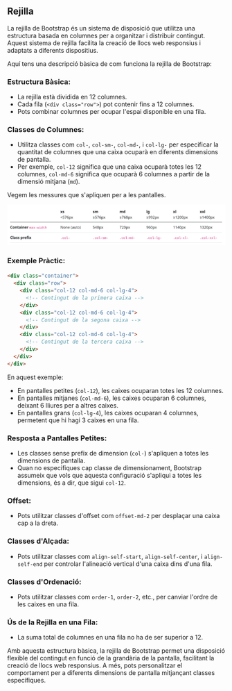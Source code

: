 ## Rejilla

La rejilla de Bootstrap és un sistema de disposició que utilitza una estructura basada en columnes per a organitzar i distribuir contingut. Aquest sistema de rejilla facilita la creació de llocs web responsius i adaptats a diferents dispositius.

Aquí tens una descripció bàsica de com funciona la rejilla de Bootstrap:

### Estructura Bàsica:

- La rejilla està dividida en 12 columnes.
- Cada fila (`<div class="row">`) pot contenir fins a 12 columnes.
- Pots combinar columnes per ocupar l'espai disponible en una fila.

### Classes de Columnes:

- Utilitza classes com `col-`, `col-sm-`, `col-md-`, i `col-lg-` per especificar la quantitat de columnes que una caixa ocuparà en diferents dimensions de pantalla.
- Per exemple, `col-12` significa que una caixa ocuparà totes les 12 columnes, `col-md-6` significa que ocuparà 6 columnes a partir de la dimensió mitjana (`md`).

Vegem les messures que s'apliquen per a les pantalles.

![columnes](./img/rejilles_bootstrap.png)

### Exemple Pràctic:

```html
<div class="container">
  <div class="row">
    <div class="col-12 col-md-6 col-lg-4">
      <!-- Contingut de la primera caixa -->
    </div>
    <div class="col-12 col-md-6 col-lg-4">
      <!-- Contingut de la segona caixa -->
    </div>
    <div class="col-12 col-md-6 col-lg-4">
      <!-- Contingut de la tercera caixa -->
    </div>
  </div>
</div>
```

En aquest exemple:

- En pantalles petites (`col-12`), les caixes ocuparan totes les 12 columnes.
- En pantalles mitjanes (`col-md-6`), les caixes ocuparan 6 columnes, deixant 6 lliures per a altres caixes.
- En pantalles grans (`col-lg-4`), les caixes ocuparan 4 columnes, permetent que hi hagi 3 caixes en una fila.

### Resposta a Pantalles Petites:

- Les classes sense prefix de dimension (`col-`) s'apliquen a totes les dimensions de pantalla.
- Quan no especifiques cap classe de dimensionament, Bootstrap assumeix que vols que aquesta configuració s'apliqui a totes les dimensions, és a dir, que sigui  `col-12`.

### Offset:

- Pots utilitzar classes d'offset com `offset-md-2` per desplaçar una caixa cap a la dreta.

### Classes d'Alçada:

- Pots utilitzar classes com `align-self-start`, `align-self-center`, i `align-self-end` per controlar l'alineació vertical d'una caixa dins d'una fila.

### Classes d'Ordenació:

- Pots utilitzar classes com `order-1`, `order-2`, etc., per canviar l'ordre de les caixes en una fila.

### Ús de la Rejilla en una Fila:

- La suma total de columnes en una fila no ha de ser superior a 12.

Amb aquesta estructura bàsica, la rejilla de Bootstrap permet una disposició flexible del contingut en funció de la grandària de la pantalla, facilitant la creació de llocs web responsius. A més, pots personalitzar el comportament per a diferents dimensions de pantalla mitjançant classes específiques.